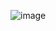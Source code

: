 ![image](https://github.com/UbaidUllah00/Counter-Of-JS/assets/153269589/1aa14365-3e21-431f-87fb-e75990c21666)
